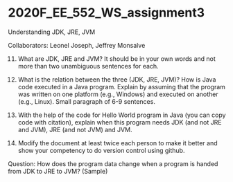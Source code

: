 # 2020F_EE_552_WS_assignment3
Understanding JDK, JRE, JVM

Collaborators: Leonel Joseph, Jeffrey Monsalve
 

11. What are JDK, JRE and JVM? It should be in your own words and not more than two unambiguous sentences for each.






2. What is the relation between the three (JDK, JRE, JVM)? How is Java code executed in a Java program. Explain by assuming that the program was written on one platform (e.g., Windows) and executed on another (e.g., Linux). Small paragraph of 6-9 sentences.



3. With the help of the code for Hello World program in Java (you can copy code with citation), explain when this program needs JDK (and not JRE and JVM), JRE (and not JVM) and JVM.


4. Modify the document at least twice each person to make it better and show your competency to do version control using github.



Question: How does the program data change when a program is handed from JDK to JRE to JVM? (Sample)
